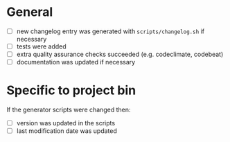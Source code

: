 # General
  * [ ] new changelog entry was generated with `scripts/changelog.sh` if necessary
  * [ ] tests were added
  * [ ] extra quality assurance checks succeeded (e.g. codeclimate, codebeat)
  * [ ] documentation was updated if necessary
 
# Specific to project bin

If the generator scripts were changed then:

 * [ ] version was updated in the scripts
 * [ ] last modification date was updated
